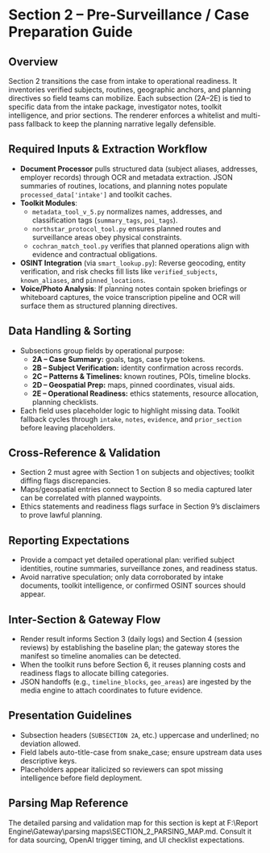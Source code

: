 ﻿# Section 2 – Pre-Surveillance / Case Preparation Guide

## Overview
Section 2 transitions the case from intake to operational readiness. It inventories verified subjects, routines, geographic anchors, and planning directives so field teams can mobilize. Each subsection (2A–2E) is tied to specific data from the intake package, investigator notes, toolkit intelligence, and prior sections. The renderer enforces a whitelist and multi-pass fallback to keep the planning narrative legally defensible.

## Required Inputs & Extraction Workflow
- **Document Processor** pulls structured data (subject aliases, addresses, employer records) through OCR and metadata extraction. JSON summaries of routines, locations, and planning notes populate `processed_data['intake']` and toolkit caches.
- **Toolkit Modules**:
  - `metadata_tool_v_5.py` normalizes names, addresses, and classification tags (`summary_tags`, `poi_tags`).
  - `northstar_protocol_tool.py` ensures planned routes and surveillance areas obey physical constraints.
  - `cochran_match_tool.py` verifies that planned operations align with evidence and contractual obligations.
- **OSINT Integration** (via `smart_lookup.py`): Reverse geocoding, entity verification, and risk checks fill lists like `verified_subjects`, `known_aliases`, and `pinned_locations`.
- **Voice/Photo Analysis**: If planning notes contain spoken briefings or whiteboard captures, the voice transcription pipeline and OCR will surface them as structured planning directives.

## Data Handling & Sorting
- Subsections group fields by operational purpose:
  - **2A – Case Summary:** goals, tags, case type tokens.
  - **2B – Subject Verification:** identity confirmation across records.
  - **2C – Patterns & Timelines:** known routines, POIs, timeline blocks.
  - **2D – Geospatial Prep:** maps, pinned coordinates, visual aids.
  - **2E – Operational Readiness:** ethics statements, resource allocation, planning checklists.
- Each field uses placeholder logic to highlight missing data. Toolkit fallback cycles through `intake`, `notes`, `evidence`, and `prior_section` before leaving placeholders.

## Cross-Reference & Validation
- Section 2 must agree with Section 1 on subjects and objectives; toolkit diffing flags discrepancies.
- Maps/geospatial entries connect to Section 8 so media captured later can be correlated with planned waypoints.
- Ethics statements and readiness flags surface in Section 9’s disclaimers to prove lawful planning.

## Reporting Expectations
- Provide a compact yet detailed operational plan: verified subject identities, routine summaries, surveillance zones, and readiness status.
- Avoid narrative speculation; only data corroborated by intake documents, toolkit intelligence, or confirmed OSINT sources should appear.

## Inter-Section & Gateway Flow
- Render result informs Section 3 (daily logs) and Section 4 (session reviews) by establishing the baseline plan; the gateway stores the manifest so timeline anomalies can be detected.
- When the toolkit runs before Section 6, it reuses planning costs and readiness flags to allocate billing categories.
- JSON handoffs (e.g., `timeline_blocks`, `geo_areas`) are ingested by the media engine to attach coordinates to future evidence.

## Presentation Guidelines
- Subsection headers (`SUBSECTION 2A`, etc.) uppercase and underlined; no deviation allowed.
- Field labels auto-title-case from snake_case; ensure upstream data uses descriptive keys.
- Placeholders appear italicized so reviewers can spot missing intelligence before field deployment.

## Parsing Map Reference
The detailed parsing and validation map for this section is kept at F:\Report Engine\Gateway\parsing maps\SECTION_2_PARSING_MAP.md. Consult it for data sourcing, OpenAI trigger timing, and UI checklist expectations.

